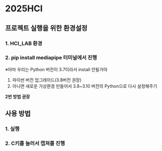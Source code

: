 # 2025HCI
## 프로젝트 실행을 위한 환경설정
### 1. HCI_LAB 환경
### 2. pip install mediapipe 터미널에서 진행
※아마 우리는 Python 버전이 3.7이라서 install 안될거야
  1. 파이썬 버전 업그레이드(3.8버전 권장)
  2. 아니면 새로운 가상환경 만들어서 3.8~3.10 버전의 Python으로 다시 설정해주기
     
**2번 방법 권장**


## 사용 방법
### 1. 실행
### 2. C키를 눌러서 캡쳐를 진행

